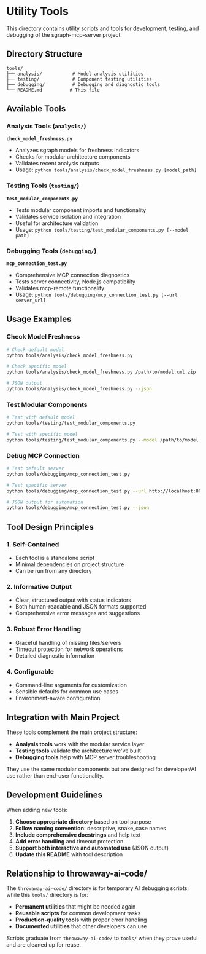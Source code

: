 # Utility Tools

This directory contains utility scripts and tools for development, testing, and debugging of the sgraph-mcp-server project.

## Directory Structure

```
tools/
├── analysis/           # Model analysis utilities
├── testing/            # Component testing utilities  
├── debugging/          # Debugging and diagnostic tools
└── README.md          # This file
```

## Available Tools

### Analysis Tools (`analysis/`)

**`check_model_freshness.py`**
- Analyzes sgraph models for freshness indicators
- Checks for modular architecture components
- Validates recent analysis outputs
- Usage: `python tools/analysis/check_model_freshness.py [model_path]`

### Testing Tools (`testing/`)

**`test_modular_components.py`** 
- Tests modular component imports and functionality
- Validates service isolation and integration
- Useful for architecture validation
- Usage: `python tools/testing/test_modular_components.py [--model path]`

### Debugging Tools (`debugging/`)

**`mcp_connection_test.py`**
- Comprehensive MCP connection diagnostics
- Tests server connectivity, Node.js compatibility
- Validates mcp-remote functionality
- Usage: `python tools/debugging/mcp_connection_test.py [--url server_url]`

## Usage Examples

### Check Model Freshness
```bash
# Check default model
python tools/analysis/check_model_freshness.py

# Check specific model
python tools/analysis/check_model_freshness.py /path/to/model.xml.zip

# JSON output
python tools/analysis/check_model_freshness.py --json
```

### Test Modular Components
```bash
# Test with default model
python tools/testing/test_modular_components.py

# Test with specific model
python tools/testing/test_modular_components.py --model /path/to/model.xml.zip
```

### Debug MCP Connection
```bash
# Test default server
python tools/debugging/mcp_connection_test.py

# Test specific server
python tools/debugging/mcp_connection_test.py --url http://localhost:8008/sse

# JSON output for automation
python tools/debugging/mcp_connection_test.py --json
```

## Tool Design Principles

### 1. **Self-Contained**
- Each tool is a standalone script
- Minimal dependencies on project structure
- Can be run from any directory

### 2. **Informative Output**
- Clear, structured output with status indicators
- Both human-readable and JSON formats supported
- Comprehensive error messages and suggestions

### 3. **Robust Error Handling**
- Graceful handling of missing files/servers
- Timeout protection for network operations
- Detailed diagnostic information

### 4. **Configurable**
- Command-line arguments for customization
- Sensible defaults for common use cases
- Environment-aware configuration

## Integration with Main Project

These tools complement the main project structure:

- **Analysis tools** work with the modular service layer
- **Testing tools** validate the architecture we've built
- **Debugging tools** help with MCP server troubleshooting

They use the same modular components but are designed for developer/AI use rather than end-user functionality.

## Development Guidelines

When adding new tools:

1. **Choose appropriate directory** based on tool purpose
2. **Follow naming convention**: descriptive, snake_case names
3. **Include comprehensive docstrings** and help text
4. **Add error handling** and timeout protection
5. **Support both interactive and automated use** (JSON output)
6. **Update this README** with tool description

## Relationship to throwaway-ai-code/

The `throwaway-ai-code/` directory is for temporary AI debugging scripts, while this `tools/` directory is for:

- **Permanent utilities** that might be needed again
- **Reusable scripts** for common development tasks  
- **Production-quality tools** with proper error handling
- **Documented utilities** that other developers can use

Scripts graduate from `throwaway-ai-code/` to `tools/` when they prove useful and are cleaned up for reuse.

